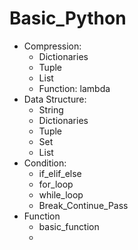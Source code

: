 # Basic_Python
- Compression:
  - Dictionaries
  - Tuple
  - List
  - Function: lambda
- Data Structure:
  - String
  - Dictionaries
  - Tuple
  - Set
  - List
- Condition:
  - if_elif_else
  - for_loop
  - while_loop
  - Break_Continue_Pass
- Function
  - basic_function
  - 

